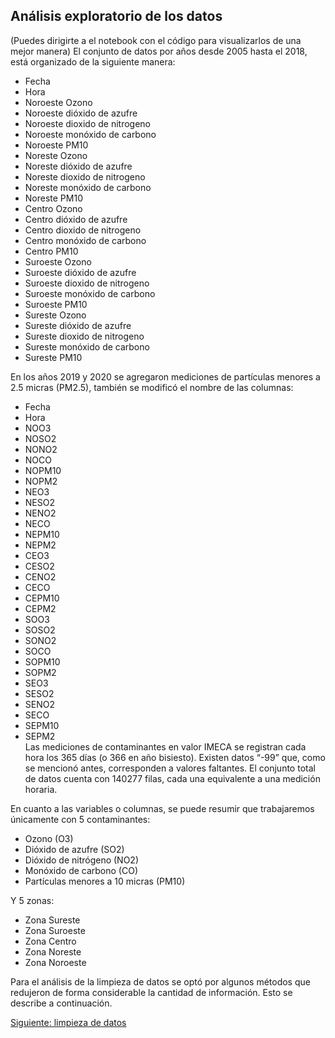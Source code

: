## Análisis exploratorio de los datos
(Puedes dirigirte a el notebook con el código para visualizarlos de una mejor manera)
El conjunto de datos por años desde 2005 hasta el 2018, está organizado de la siguiente manera:

- Fecha
- Hora
- Noroeste Ozono
- Noroeste dióxido de azufre
- Noroeste dioxido de nitrogeno
- Noroeste monóxido de carbono
- Noroeste PM10
- Noreste Ozono
- Noreste dióxido de azufre
- Noreste dioxido de nitrogeno
- Noreste monóxido de carbono
- Noreste PM10
- Centro Ozono
- Centro dióxido de azufre
- Centro dioxido de nitrogeno
- Centro monóxido de carbono
- Centro PM10
- Suroeste Ozono
- Suroeste dióxido de azufre
- Suroeste dioxido de nitrogeno
- Suroeste monóxido de carbono
- Suroeste PM10
- Sureste Ozono
- Sureste dióxido de azufre
- Sureste dioxido de nitrogeno
- Sureste monóxido de carbono
- Sureste PM10



En los años 2019 y 2020 se agregaron mediciones de partículas menores a 2.5 micras (PM2.5), también se modificó el nombre de las columnas:
- Fecha
- Hora
- NOO3
- NOSO2
- NONO2
- NOCO
- NOPM10
- NOPM2
- NEO3
- NESO2
- NENO2
- NECO
- NEPM10
- NEPM2
- CEO3
- CESO2
- CENO2
- CECO
- CEPM10
- CEPM2
- SOO3
- SOSO2
- SONO2
- SOCO
- SOPM10
- SOPM2
- SEO3
- SESO2
- SENO2
- SECO
- SEPM10
- SEPM2  
Las mediciones de contaminantes en valor IMECA se registran cada hora los 365 días (o 366 en año bisiesto). Existen datos “-99” que, como se mencionó antes, corresponden a valores faltantes. El conjunto total de datos cuenta con 140277 filas, cada una equivalente a una medición horaria.

En cuanto a las variables o columnas, se puede resumir que trabajaremos únicamente con 5 contaminantes:
- Ozono (O3)
- Dióxido de azufre (SO2)
- Dióxido de nitrógeno (NO2)
- Monóxido de carbono (CO)
- Partículas menores a 10 micras (PM10)

Y 5 zonas:
- Zona Sureste
- Zona Suroeste
- Zona Centro
- Zona Noreste
- Zona Noroeste

Para el análisis de la limpieza de datos se optó por algunos métodos que redujeron de forma considerable la cantidad de información. Esto se describe a continuación.


[Siguiente: limpieza de datos](https://github.com/BettySanchez7/Analisis_Calidad_AireCDMX_Python/blob/main/docs/limpiezadatos.md)
